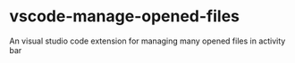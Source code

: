 # vscode-manage-opened-files
An visual studio code extension for managing many opened files in activity bar
